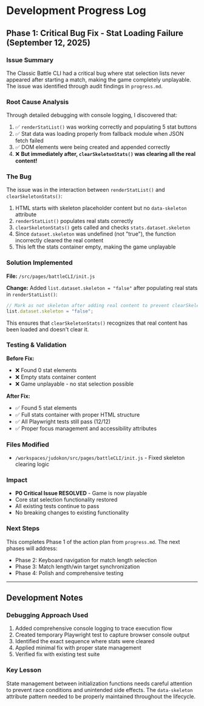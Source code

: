 # Development Progress Log

## Phase 1: Critical Bug Fix - Stat Loading Failure (September 12, 2025)

### Issue Summary
The Classic Battle CLI had a critical bug where stat selection lists never appeared after starting a match, making the game completely unplayable. The issue was identified through audit findings in `progress.md`.

### Root Cause Analysis
Through detailed debugging with console logging, I discovered that:

1. ✅ `renderStatList()` was working correctly and populating 5 stat buttons
2. ✅ Stat data was loading properly from fallback module when JSON fetch failed
3. ✅ DOM elements were being created and appended correctly
4. ❌ **But immediately after, `clearSkeletonStats()` was clearing all the real content!**

### The Bug
The issue was in the interaction between `renderStatList()` and `clearSkeletonStats()`:

1. HTML starts with skeleton placeholder content but no `data-skeleton` attribute
2. `renderStatList()` populates real stats correctly
3. `clearSkeletonStats()` gets called and checks `stats.dataset.skeleton`
4. Since `dataset.skeleton` was undefined (not "true"), the function incorrectly cleared the real content
5. This left the stats container empty, making the game unplayable

### Solution Implemented
**File:** `/src/pages/battleCLI/init.js`

**Change:** Added `list.dataset.skeleton = "false"` after populating real stats in `renderStatList()`:

```javascript
// Mark as not skeleton after adding real content to prevent clearSkeletonStats from clearing it
list.dataset.skeleton = "false";
```

This ensures that `clearSkeletonStats()` recognizes that real content has been loaded and doesn't clear it.

### Testing & Validation

**Before Fix:**
- ❌ Found 0 stat elements
- ❌ Empty stats container content
- ❌ Game unplayable - no stat selection possible

**After Fix:**
- ✅ Found 5 stat elements
- ✅ Full stats container with proper HTML structure
- ✅ All Playwright tests still pass (12/12)
- ✅ Proper focus management and accessibility attributes

### Files Modified
- `/workspaces/judokon/src/pages/battleCLI/init.js` - Fixed skeleton clearing logic

### Impact
- **P0 Critical Issue RESOLVED** - Game is now playable
- Core stat selection functionality restored
- All existing tests continue to pass
- No breaking changes to existing functionality

### Next Steps
This completes Phase 1 of the action plan from `progress.md`. The next phases will address:
- Phase 2: Keyboard navigation for match length selection
- Phase 3: Match length/win target synchronization 
- Phase 4: Polish and comprehensive testing

---

## Development Notes

### Debugging Approach Used
1. Added comprehensive console logging to trace execution flow
2. Created temporary Playwright test to capture browser console output
3. Identified the exact sequence where stats were cleared
4. Applied minimal fix with proper state management
5. Verified fix with existing test suite

### Key Lesson
State management between initialization functions needs careful attention to prevent race conditions and unintended side effects. The `data-skeleton` attribute pattern needed to be properly maintained throughout the lifecycle.
